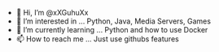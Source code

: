 - 👋 Hi, I’m @xXGuhuXx
- 👀 I’m interested in ... Python, Java, Media Servers, Games
- 🌱 I’m currently learning ... Python and how to use Docker
- 📫 How to reach me ... Just use githubs features 

<!---
xXGuhuXx/xXGuhuXx is a ✨ special ✨ repository because its `README.md` (this file) appears on your GitHub profile.
You can click the Preview link to take a look at your changes.
--->
